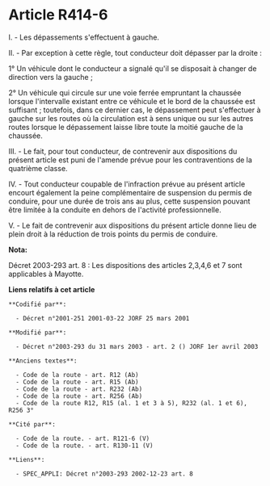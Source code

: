 # Article R414-6

I. - Les dépassements s'effectuent à gauche.

II. - Par exception à cette règle, tout conducteur doit dépasser par la droite :

1° Un véhicule dont le conducteur a signalé qu'il se disposait à changer de direction vers la gauche ;

2° Un véhicule qui circule sur une voie ferrée empruntant la chaussée lorsque l'intervalle existant entre ce véhicule et le
bord de la chaussée est suffisant ; toutefois, dans ce dernier cas, le dépassement peut s'effectuer à gauche sur les routes
où la circulation est à sens unique ou sur les autres routes lorsque le dépassement laisse libre toute la moitié gauche de la
chaussée.

III. - Le fait, pour tout conducteur, de contrevenir aux dispositions du présent article est puni de l'amende prévue pour les
contraventions de la quatrième classe.

IV. - Tout conducteur coupable de l'infraction prévue au présent article encourt également la peine complémentaire de
suspension du permis de conduire, pour une durée de trois ans au plus, cette suspension pouvant être limitée à la conduite en
dehors de l'activité professionnelle.

V. - Le fait de contrevenir aux dispositions du présent article donne lieu de plein droit à la réduction de trois points du
permis de conduire.

**Nota:**

Décret 2003-293 art. 8 : Les dispositions des articles 2,3,4,6 et 7 sont applicables à Mayotte.

**Liens relatifs à cet article**

	**Codifié par**:

	  - Décret n°2001-251 2001-03-22 JORF 25 mars 2001

	**Modifié par**:

	  - Décret n°2003-293 du 31 mars 2003 - art. 2 () JORF 1er avril 2003

	**Anciens textes**:

	  - Code de la route - art. R12 (Ab)
	  - Code de la route - art. R15 (Ab)
	  - Code de la route - art. R232 (Ab)
	  - Code de la route - art. R256 (Ab)
	  - Code de la route R12, R15 (al. 1 et 3 à 5), R232 (al. 1 et 6), R256 3°

	**Cité par**:

	  - Code de la route. - art. R121-6 (V)
	  - Code de la route. - art. R130-11 (V)

	**Liens**:

	  - SPEC_APPLI: Décret n°2003-293 2002-12-23 art. 8
